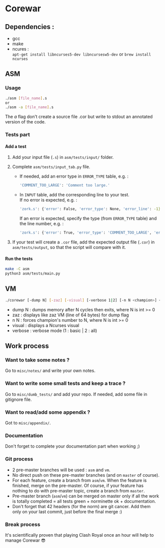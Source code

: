 # Corewar

## Dependencies :
- gcc
- make
- ncures :  
  ```apt-get install libncurses5-dev libncursesw5-dev```
  or
  ```brew install ncurses```
  

## ASM
### Usage
```bash
./asm [file_name].s
or
./asm -a [file_name].s
```
The _a_ flag don't create a source file .cor but write to stdout an annotated version of the code.

### Tests part
#### Add a test
1) Add your input file (`.s`) in `asm/tests/input/` folder.
2) Complete `asm/tests/input_tab.py` file.
   * If needed, add an error type in `ERROR_TYPE` table, e.g. :
     ```bash
     'COMMENT_TOO_LARGE': 'Comment too large.'
     ```
   * In `INPUT` table, add the corresponding line to your test.  
     If no error is expected, e.g. :
     ```bash
     'zork.s': {'error': False, 'error_type': None, 'error_line': -1}
     ```  
     If an error is expected, specify the type (from `ERROR_TYPE` table) and the line number, e.g. :
     ```bash
     'zork.s': {'error': True, 'error_type': 'COMMENT_TOO_LARGE', 'error_line': 2}
     ```

3) If your test will create a `.cor` file, add the expected output file (`.cor`) in `asm/tests/output`, so that the script will compare with it.

#### Run the tests
``` bash
make -C asm
python3 asm/tests/main.py
```
## VM

```bash
./corewar [-dump N] [-zaz] [-visual] [-verbose 1|2] [-n N <champion>] <champion> ...
```
- dump N : dumps memory after N cycles then exits, where N is int >= 0
- zaz : displays like zaz VM (line of 64 bytes) for dump flag
- n N : forces champion's number to N, where N is int >= 0
- visual : displays a Ncurses visual
- verbose : verbose mode (1 : basic | 2 : all)

## Work process

### Want to take some notes ?
Go to `misc/notes/` and write your own notes.

### Want to write some small tests and keep a trace ?
Go to `misc/dumb_tests/` and add your repo.
If needed, add some file in gitignore file.

### Want to read/add some appendix ?
Got to `misc/appendix/`.

### Documentation
Don't forget to complete your documentation part when working ;)

### Git process

- 2 pre-master branches will be used : `asm` and `vm`.
- No direct push on these pre-master branches (and on `master` of course).
- For each feature, create a branch from `asm`/`vm`. When the feature is finished, merge on the pre-master. Of course, if your feature has nothing to do with pre-master topic, create a branch from `master`.
- Pre-master branch (`asm`/`vm`) can be merged on master only if all the work is totally completed = all tests green + norminette ok + documentation.
- Don't forget that 42 headers (for the norm) are git cancer. Add them only on your last commit, just before the final merge :)

### Break process
It's scientifically proven that playing Clash Royal once an hour will help to manage Corewar 😎
